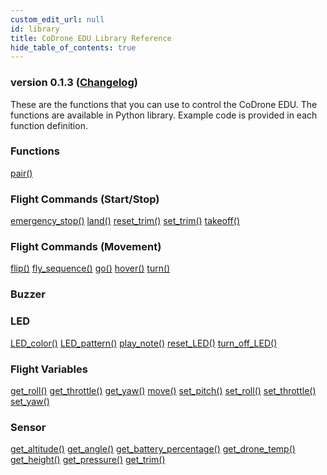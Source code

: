 ```yaml
---
custom_edit_url: null
id: library
title: CoDrone EDU Library Reference
hide_table_of_contents: true
---
```


<h3 class="homeDocLandingVersion">version 0.1.3 (<a class="orange-link" href="/doc-v2/docs/codrone-mini/python/changelog">Changelog</a>)</h3>
These are the functions that you can use to control the CoDrone EDU. The functions are available in Python library. Example code is provided in each function definition.

<div class="boxLanding">
  <div class="parentContainer">
  <div class="box-reference-shadow">
  <h3>Functions</h3>
    <a href="/doc-v2/docs/codrone-edu/python/Connection/01-pair">pair()</a>
    <br />
   </div>
    <div class="box-reference-shadow margin-top-30"> 
        <h3>Flight Commands (Start/Stop)</h3>
            <a href="/doc-v2/docs/codrone-edu/python/Flight-Commands-Start-Stop/01-emergency_stop">emergency_stop()</a>
            <a href="/doc-v2/docs/codrone-edu/python/Flight-Commands-Start-Stop/02-land">land()</a>
            <a href="/doc-v2/docs/codrone-edu/python/Flight-Commands-Start-Stop/03-reset_trim">reset_trim()</a>
            <a href="/doc-v2/docs/codrone-edu/python/Flight-Commands-Start-Stop/04-set_trim">set_trim()</a>
            <a href="/doc-v2/docs/codrone-edu/python/Flight-Commands-Start-Stop/05-take_off">takeoff()</a>
    </div>
    <div class="box-reference-shadow margin-top-30"> 
        <h3>Flight Commands (Movement)</h3>
        <a href="/doc-v2/docs/codrone-mini/python/Flight-Commands-Movement/flip">flip()</a>
        <a href="/doc-v2/docs/codrone-mini/python/Flight-Commands-Movement/fly-sequence">fly_sequence()</a>
        <a href="/doc-v2/docs/codrone-mini/python/Flight-Commands-Movement/go">go()</a>
        <a href="/doc-v2/docs/codrone-mini/python/Flight-Commands-Movement/hover">hover()</a>
        <a href="/doc-v2/docs/codrone-mini/python/Flight-Commands-Movement/turn">turn()</a>
  </div>
    <div class="box-reference-shadow margin-top-30"> 
        <h3>Buzzer</h3>
        
  </div>
    <div class="box-reference-shadow margin-top-30"> 
        <h3>LED</h3>
        <a href="/doc-v2/docs/codrone-mini/python/LED/led-color">LED_color()</a>
        <a href="/doc-v2/docs/codrone-mini/python/LED/led-pattern">LED_pattern()</a>
        <a href="/doc-v2/docs/codrone-mini/python/LED/play-note">play_note()</a>
        <a href="/doc-v2/docs/codrone-mini/python/LED/reset-led">reset_LED()</a>
        <a href="/doc-v2/docs/codrone-mini/python/LED/turn-off-led">turn_off_LED()</a>
  </div>
  </div>
  <div  class="parentContainer">
    <div class="boxLanding">
       <div class="box-reference-shadow"> 
            <h3> Flight Variables</h3>
            <a href="/doc-v2/docs/codrone-mini/python/Flight-Variables/get-roll">get_roll()</a>
            <a href="/doc-v2/docs/codrone-mini/python/Flight-Variables/get-throttle">get_throttle()</a>
            <a href="/doc-v2/docs/codrone-mini/python/Flight-Variables/get-yaw">get_yaw()</a>
            <a href="/doc-v2/docs/codrone-mini/python/Flight-Variables/move">move()</a>
            <a href="/doc-v2/docs/codrone-mini/python/Flight-Variables/get-pitch">set_pitch()</a>
            <a href="/doc-v2/docs/codrone-mini/python/Flight-Variables/set-roll">set_roll()</a>
            <a href="/doc-v2/docs/codrone-mini/python/Flight-Variables/get-throttle">set_throttle()</a>
            <a href="/doc-v2/docs/codrone-mini/python/Flight-Variables/get-yaw">set_yaw()</a>
        </div>
    </div>
     <div class="box-reference-shadow margin-top-30"> 
            <h3>Sensor</h3>
                <a href="/doc-v2/docs/codrone-mini/python/Sensors/get-altitude">get_altitude()</a>
                <a href="/doc-v2/docs/codrone-mini/python/Sensors/get-angle">get_angle()</a>
                <a href="/doc-v2/docs/codrone-mini/python/Sensors/get-battery-percentage">get_battery_percentage()</a>
                <a href="/doc-v2/docs/codrone-mini/python/Sensors/get-drone-temp">get_drone_temp()</a>
                <a href="/doc-v2/docs/codrone-mini/python/Sensors/get-height">get_height()</a>
                <a href="/doc-v2/docs/codrone-mini/python/Sensors/get-pressure">get_pressure()</a>
                <a href="/doc-v2/docs/codrone-mini/python/Sensors/get-trim">get_trim()</a> 
        </div>
  </div>
</div>
<div class="boxLanding marginTop25">


</div>
